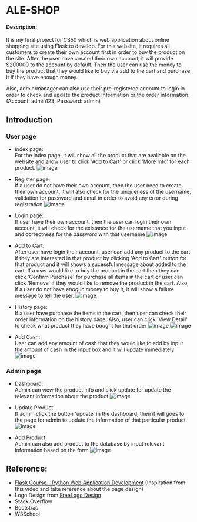 # ALE-SHOP

#### Description:
It is my final project for CS50 which is web application about online shopping site using Flask to develop. For this website, it requires all customers to create their own account first in order to buy the product on the site. After the user have created their own account, it will provide $200000 to the account by default. Then the user can use the money to buy the product that they would like to buy via add to the cart and purchase it if they have enough money.

Also, admin/manager can also use their pre-registered account to login in order to check and update the product information or the order information. (Account: admin123, Password: admin)

## Introduction

### User page
- index page: <br>
For the index page, it will show all the product that are available on the website and allow user to click 'Add to Cart' or click 'More Info' for each product.
![image](https://user-images.githubusercontent.com/78290169/168472489-eaaa337f-167a-40b8-891d-5ce0e50e67ce.png)

- Register page: <br>
If a user do not have their own account, then the user need to create their own account, it will also check for the uniqueness of the username, validation for password and email in order to avoid any error during registration
![image](https://user-images.githubusercontent.com/78290169/168472485-22e5a182-54e7-458e-a79c-47b9f1e783b8.png)

- Login page: <br>
If user have their own account, then the user can login their own account, it will check for the existance for the username that you input and correctness for the password with that username
![image](https://user-images.githubusercontent.com/78290169/168472496-d3fde21b-30b4-4777-b073-0370f712afa2.png)

- Add to Cart: <br>
After user have login their account, user can add any product to the cart if they are interested in that product by clicking 'Add to Cart' button for that product and it will shows a sucessful message about added to the cart. If a user would like to buy the product in the cart then they can click 'Confirm Purchase' for purchase all items in the cart or user can click 'Remove' if they would like to remove the product in the cart.  Also, if a user do not have enoguh money to buy it, it will show a failure message to tell the user.
![image](https://user-images.githubusercontent.com/78290169/168472507-abe453cc-4cf6-47d1-ac5d-09e64d5da6d1.png)

- History page: <br>
If a user have purchase the items in the cart, then user can check their order information on the history page. Also, user can click 'View Detail' to check what product they have bought for that order
![image](https://user-images.githubusercontent.com/78290169/168472515-0cb5f30d-5f53-43f5-acfd-ca87c3cb3337.png)
![image](https://user-images.githubusercontent.com/78290169/168472526-00ad621a-c9a0-4701-8b0a-ba1c7b6d1fee.png)

- Add Cash: <br>
User can add any amount of cash that they would like to add by input the amount of cash in the input box and it will update immediately
![image](https://user-images.githubusercontent.com/78290169/168472532-e0901053-e2a6-41c1-87c4-5c86fbccf9cd.png)

### Admin page
- Dashboard: <br>
Admin can view the product info and click update for update the relevant information about the product
![image](https://user-images.githubusercontent.com/78290169/168472544-42831b7f-4ba8-4625-8274-f2144a49c181.png)

- Update Product <br>
If admin click the button 'update' in the dashboard, then it will goes to the page for admin to update the information of that particular product
![image](https://user-images.githubusercontent.com/78290169/168472552-5642ca0b-1291-4109-9eac-366dcf5755b5.png)

- Add Product <br>
Admin can also add product to the database by input relevant information based on the form 
![image](https://user-images.githubusercontent.com/78290169/168472575-ddf7cdc2-ce4e-4f18-8e73-3d1a8106c9bc.png)

## Reference:
- <a href="https://youtu.be/Qr4QMBUPxWo">Flask Course - Python Web Application Development</a> (Inspiration from this video and take reference about the page design)
- Logo Design from <a href="https://www.freelogodesign.org/">FreeLogo Design</a>
- Stack Overflow
- Bootstrap
- W3School
